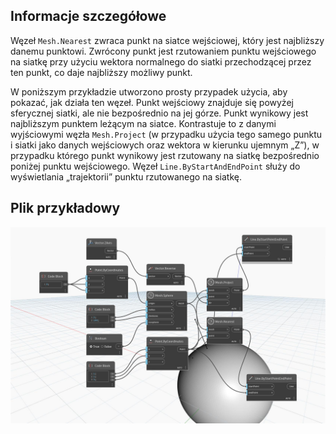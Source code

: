 ## Informacje szczegółowe
Węzeł `Mesh.Nearest` zwraca punkt na siatce wejściowej, który jest najbliższy danemu punktowi. Zwrócony punkt jest rzutowaniem punktu wejściowego na siatkę przy użyciu wektora normalnego do siatki przechodzącej przez ten punkt, co daje najbliższy możliwy punkt.

W poniższym przykładzie utworzono prosty przypadek użycia, aby pokazać, jak działa ten węzeł. Punkt wejściowy znajduje się powyżej sferycznej siatki, ale nie bezpośrednio na jej górze. Punkt wynikowy jest najbliższym punktem leżącym na siatce. Kontrastuje to z danymi wyjściowymi węzła `Mesh.Project` (w przypadku użycia tego samego punktu i siatki jako danych wejściowych oraz wektora w kierunku ujemnym „Z”), w przypadku którego punkt wynikowy jest rzutowany na siatkę bezpośrednio poniżej punktu wejściowego. Węzeł `Line.ByStartAndEndPoint` służy do wyświetlania „trajektorii” punktu rzutowanego na siatkę.

## Plik przykładowy

![Example](./Autodesk.DesignScript.Geometry.Mesh.Nearest_img.jpg)
